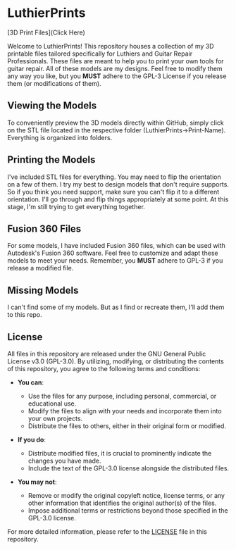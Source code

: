 # LuthierPrints

[3D Print Files](Click Here)

Welcome to LuthierPrints! This repository houses a collection of my 3D printable files tailored specifically for Luthiers and Guitar Repair Professionals. These files are meant to help you to print your own tools for guitar repair. All of these models are my designs. Feel free to modify them any way you like, but you **MUST** adhere to the GPL-3 License if you release them (or modifications of them).

## Viewing the Models

To conveniently preview the 3D models directly within GitHub, simply click on the STL file located in the respective folder (LuthierPrints->Print-Name). Everything is organized into folders.

## Printing the Models

I've included STL files for everything. You may need to flip the orientation on a few of them. I try my best to design models that don't require supports. So if you think you need support, make sure you can't flip it to a different orientation. I'll go through and flip things appropriately at some point. At this stage, I'm still trying to get everything together.

## Fusion 360 Files

For some models, I have included Fusion 360 files, which can be used with Autodesk's Fusion 360 software. Feel free to customize and adapt these models to meet your needs. Remember, you **MUST** adhere to GPL-3 if you release a modified file.

## Missing Models
I can't find some of my models. But as I find or recreate them, I'll add them to this repo.

## License

All files in this repository are released under the GNU General Public License v3.0 (GPL-3.0). By utilizing, modifying, or distributing the contents of this repository, you agree to the following terms and conditions:

- **You can**:
  - Use the files for any purpose, including personal, commercial, or educational use.
  - Modify the files to align with your needs and incorporate them into your own projects.
  - Distribute the files to others, either in their original form or modified.

- **If you do**:
  - Distribute modified files, it is crucial to prominently indicate the changes you have made.
  - Include the text of the GPL-3.0 license alongside the distributed files.

- **You may not**:
  - Remove or modify the original copyleft notice, license terms, or any other information that identifies the original author(s) of the files.
  - Impose additional terms or restrictions beyond those specified in the GPL-3.0 license.

For more detailed information, please refer to the [LICENSE](LICENSE) file in this repository.
